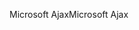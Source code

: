 <span data-ttu-id="b9e6c-101">Microsoft Ajax</span><span class="sxs-lookup"><span data-stu-id="b9e6c-101">Microsoft Ajax</span></span>